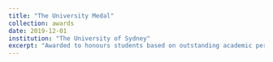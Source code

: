 ```yaml
---
title: "The University Medal"
collection: awards
date: 2019-12-01
institution: "The University of Sydney"
excerpt: "Awarded to honours students based on outstanding academic performance over their complete student enrolment."
---
```

